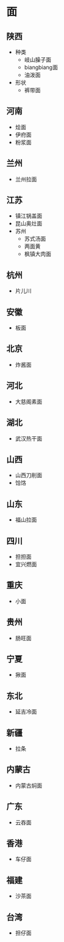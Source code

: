# 面
## 陕西
* 种类
  * 岐山臊子面
  * biangbiang面
  * 油泼面
* 形状
  * 裤带面

## 河南
* 烩面
* 伊府面
* 粉浆面

## 兰州
* 兰州拉面

## 江苏
* 镇江锅盖面
* 昆山奥灶面
* 苏州
  * 苏式汤面
  * 两面黄
  * 枫镇大肉面

## 杭州
* 片儿川

## 安徽
* 板面

## 北京
* 炸酱面

## 河北
* 大慈阁素面

## 湖北
* 武汉热干面

## 山西
* 山西刀削面
* 饸饹

## 山东
* 福山拉面

## 四川
* 担担面
* 宜兴燃面

## 重庆
* 小面

## 贵州
* 肠旺面

## 宁夏
* 揪面

## 东北
* 延吉冷面

## 新疆
* 拉条

## 内蒙古
* 内蒙古焖面

## 广东
* 云吞面

## 香港
* 车仔面

## 福建
* 沙茶面

## 台湾
* 担仔面